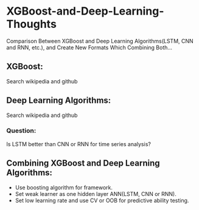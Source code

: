 # XGBoost-and-Deep-Learning-Thoughts
Comparison Between XGBoost and Deep Learning Algorithms(LSTM, CNN and RNN, etc.), and Create New Formats Which Combining Both...

## XGBoost:
Search wikipedia and github

## Deep Learning Algorithms:
Search wikipedia and github
### Question:
Is LSTM better than CNN or RNN for time series analysis?

## Combining XGBoost and Deep Learning Algorithms:
* Use boosting algorithm for framework. 
* Set weak learner as one hidden layer ANN(LSTM, CNN or RNN). 
* Set low learning rate and use CV or OOB for predictive ability testing.


